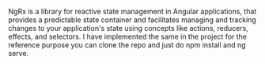 NgRx is a library for reactive state management in Angular applications, that provides a predictable state container and facilitates managing and tracking changes to your application's state using concepts like actions, reducers, effects, and selectors.
I have implemented the same in the project for the reference purpose you can clone the repo and just do npm install and ng serve.
